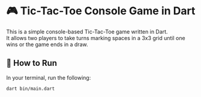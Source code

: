 # 🎮 Tic-Tac-Toe Console Game in Dart

This is a simple console-based Tic-Tac-Toe game written in Dart.  
It allows two players to take turns marking spaces in a 3x3 grid until one wins or the game ends in a draw.

## 🚀 How to Run

In your terminal, run the following:

```bash
dart bin/main.dart
